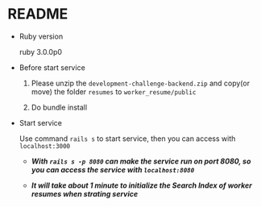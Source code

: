 # README

* Ruby version

  ruby 3.0.0p0

* Before start service

  1. Please unzip the `development-challenge-backend.zip` and copy(or move) the folder `resumes` to `worker_resume/public`

  2. Do bundle install

* Start service

  Use command `rails s` to start service, then you can access with `localhost:3000`

  * ***With `rails s -p 8080` can make the service run on port 8080, so you can access the service with `localhost:8080`***

  * ***It will take about 1 minute to initialize the Search Index of worker resumes when strating service***
